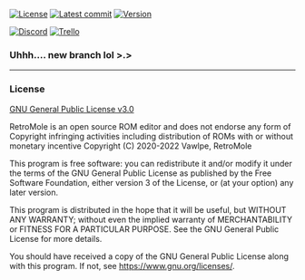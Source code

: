 [![License](https://badgen.net/github/license/Vawlpe/MOLE)](https://github.com/Vawlpe/MOLE/blob/master/LICENSE.md)
[![Latest commit](https://img.shields.io/github/last-commit/Vawlpe/MOLE)](https://github.com/Vawlpe/MOLE/commits/)
[![Version](https://badge.fury.io/gh/Vawlpe%2FMOLE.svg)](https://github.com/Vawlpe/MOLE/tags)


[![Discord](https://img.shields.io/discord/729355207862911027?label=Discord)](https://discord.gg/hAGM9UPv4q)
[![Trello](https://img.shields.io/badge/Trello-workspace-blue)](https://trello.com/mole34)


### Uhhh.... new branch lol >.>
___
### License
[GNU General Public License v3.0](https://github.com/Vawlpe/MOLE/blob/master/LICENSE.md)

RetroMole is an open source ROM editor and does not endorse any form of Copyright infringing activities including distribution of ROMs with or without monetary incentive
Copyright (C) 2020-2022 Vawlpe, RetroMole

This program is free software: you can redistribute it and/or modify
it under the terms of the GNU General Public License as published by
the Free Software Foundation, either version 3 of the License, or
(at your option) any later version.

This program is distributed in the hope that it will be useful,
but WITHOUT ANY WARRANTY; without even the implied warranty of
MERCHANTABILITY or FITNESS FOR A PARTICULAR PURPOSE.  See the
GNU General Public License for more details.

You should have received a copy of the GNU General Public License
along with this program.  If not, see <https://www.gnu.org/licenses/>.

